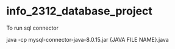 # info_2312_database_project


To run sql connector

java -cp mysql-connector-java-8.0.15.jar {JAVA FILE NAME}.java

